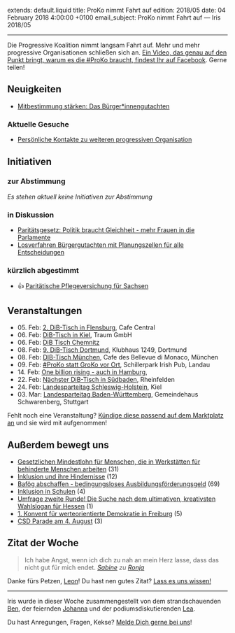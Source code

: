 
extends: default.liquid
title: ProKo nimmt Fahrt auf
edition: 2018/05
date: 04 February 2018 4:00:00 +0100
email_subject: ProKo nimmt Fahrt auf — Iris 2018/05

---
Die Progressive Koalition nimmt langsam Fahrt auf. Mehr und mehr progressive Organisationen schließen sich an. [Ein Video, das genau auf den Punkt bringt, warum es die #ProKo braucht, findest Ihr auf Facebook](https://de-de.facebook.com/demokratiebewegen/videos/1972061323061384/). Gerne teilen!

## Neuigkeiten

- [Mitbestimmung stärken: Das Bürger*innengutachten](https://bewegung.jetzt/2018/02/01/mitbestimmung-staerken-das-buergerinnengutachten/)

### Aktuelle Gesuche

 - [Persönliche Kontakte zu weiteren progressiven Organisation](https://marktplatz.bewegung.jetzt/t/persoenliche-kontakte-zu-weiteren-progressiven-organisation/16376)

## Initiativen

### zur Abstimmung
_Es stehen aktuell keine Initiativen zur Abstimmung_

### in Diskussion
 - [Paritätsgesetz: Politik braucht Gleichheit - mehr Frauen in die Parlamente](https://abstimmen.bewegung.jetzt/initiative/180-paritatsgesetz-politik-braucht-gleichheit-mehr-frauen-in-die-parlamente)
 - [Losverfahren Bürgergutachten mit Planungszellen für alle Entscheidungen](https://abstimmen.bewegung.jetzt/initiative/138-losverfahren-burgergutachten-mit-planungszellen-fur-alle-entscheidungen)

### kürzlich abgestimmt

 - 👍 [Paritätische Pflegeversichung für Sachsen](https://abstimmen.bewegung.jetzt/initiative/174-paritatische-pflegeversichung-fur-sachsen)


## Veranstaltungen

 - 05.&nbsp;Feb: [2. DiB-Tisch in Flensburg](https://marktplatz.bewegung.jetzt/t/2-dib-tisch-in-flensburg/15833), Cafe Central
 - 06.&nbsp;Feb: [DiB-Tisch in Kiel](https://marktplatz.bewegung.jetzt/t/dib-tisch-in-kiel-6-02-2018/16565), Traum GmbH
 - 06.&nbsp;Feb: [DiB Tisch Chemnitz](https://marktplatz.bewegung.jetzt/t/dib-tisch-chemnitz-am-06-02-2018/16465)
 - 08.&nbsp;Feb: [9. DiB-Tisch Dortmund](https://marktplatz.bewegung.jetzt/t/9-dib-tisch-dortmund/16520), Klubhaus 1249, Dortmund
 - 08.&nbsp;Feb: [DIB-Tisch München](https://marktplatz.bewegung.jetzt/t/dib-tisch-muenchen-am-08-02-18/16322), Cafe des Bellevue di Monaco, München
 - 09.&nbsp;Feb: [#ProKo statt GroKo vor Ort](https://marktplatz.bewegung.jetzt/t/proko-statt-groko-vor-ort/16548), Schillerpark Irish Pub, Landau
 - 14.&nbsp;Feb: [One billion rising - auch in Hamburg](https://marktplatz.bewegung.jetzt/t/one-billion-rising-auch-in-hamburg/15662), 
 - 22.&nbsp;Feb: [Nächster DiB-Tisch in Südbaden](https://marktplatz.bewegung.jetzt/t/naechster-dib-tisch-in-suedbaden/16431), Rheinfelden
 - 24.&nbsp;Feb: [Landesparteitag Schleswig-Holstein](https://marktplatz.bewegung.jetzt/t/landesparteitag-schleswig-holstein-am-24-februar-2018/15987), Kiel
 - 03.&nbsp;Mar: [Landesparteitag Baden-Württemberg](https://marktplatz.bewegung.jetzt/t/einladung-zum-2-landesparteitag/16435), Gemeindehaus Schwarenberg, Stuttgart


Fehlt noch eine Veranstaltung? [Kündige diese passend auf dem Marktplatz an](https://marktplatz.bewegung.jetzt/t/veranstaltungen-fuer-iris-ankuendigen/11128?source_topic_id=2720) und sie wird mit aufgenommen!

## Außerdem bewegt uns

 - [Gesetzlichen Mindestlohn für Menschen, die in Werkstätten für behinderte Menschen arbeiten](https://marktplatz.bewegung.jetzt/t/gesetzlichen-mindestlohn-fuer-menschen-die-in-werkstaetten-fuer-behinderte-menschen-arbeiten/16473) (31)
 - [Inklusion und ihre Hindernisse](https://marktplatz.bewegung.jetzt/t/inklusion-und-ihre-hindernisse/16533) (12)
 - [Bafög abschaffen - bedingungsloses Ausbildungsförderungsgeld](https://marktplatz.bewegung.jetzt/t/bafoeg-abschaffen-bedingungsloses-ausbildungsfoerderungsgeld/16374) (69)
 - [Inklusion in Schulen](https://marktplatz.bewegung.jetzt/t/inklusion-in-schulen/16284) (4)
 - [Umfrage zweite Runde! Die Suche nach dem ultimativen, kreativsten Wahlslogan für Hessen](https://marktplatz.bewegung.jetzt/t/umfrage-zweite-runde-die-suche-nach-dem-ultimativen-kreativsten-wahlslogan-fuer-hessen/16158) (1)
 - [1. Konvent für werteorientierte Demokratie in Freiburg](https://marktplatz.bewegung.jetzt/t/1-konvent-fuer-werteorientierte-demokratie-in-freiburg/16290) (5)
 - [CSD Parade am 4. August](https://marktplatz.bewegung.jetzt/t/csd-parade-am-4-august/16249) (3)




## Zitat der Woche

> Ich habe Angst, wenn ich dich zu nah an mein Herz lasse, dass das nicht gut für mich endet. <cite>[Sabine](https://marktplatz.bewegung.jetzt/u/sabine) zu [Ronja](https://marktplatz.bewegung.jetzt/u/ronja)</cite>



Danke fürs Petzen, [Leon](https://marktplatz.bewegung.jetzt/u/leon)! Du hast nen gutes Zitat? [Lass es uns wissen!](https://marktplatz.bewegung.jetzt/t/lustige-dib-zitate/10175)


---

Iris wurde in dieser Woche zusammengestellt von dem strandschauenden [Ben](https://marktplatz.bewegung.jetzt/u/Ben/), der feiernden [Johanna](https://marktplatz.bewegung.jetzt/u/Johanna/) und der podiumsdiskutierenden [Lea](https://marktplatz.bewegung.jetzt/u/Leia/).

Du hast Anregungen, Fragen, Kekse? [Melde Dich gerne bei uns](https://marktplatz.bewegung.jetzt/t/neu-iris-die-woechtliche-zusammenfasssung-zum-sonntagsbrunch/10990)!

